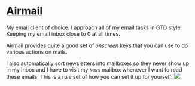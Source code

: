 # [Airmail](http://airmailapp.com)
My email client of choice. I approach all of my email tasks in GTD style. Keeping my email inbox close to 0 at all times.

Airmail provides quite a good set of _onscreen_ keys that you can use to do various actions on mails.

I also automatically sort newsletters into mailboxes so they never show up in my Inbox and I have to visit my `News` mailbox whenever I want to read these emails. This is a rule set of how you can set it up for yourself:
![](https://i.imgur.com/v6hKS7D.png)